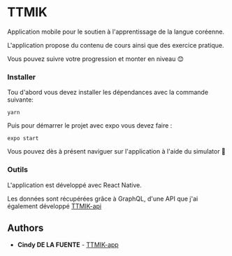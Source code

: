 # TTMIK

Application mobile pour le soutien à l'apprentissage de la langue coréenne.

L'application propose du contenu de cours ainsi que des exercice pratique.

Vous pouvez suivre votre progression et monter en niveau :blush:

### Installer

Tou d'abord vous devez installer les dépendances avec la commande suivante:

```
yarn
```

Puis pour démarrer le projet avec expo vous devez faire :

```
expo start
```

Vous pouvez dès à présent naviguer sur l'application à l'aide du simulator :tada:

### Outils

L'application est développé avec React Native.

Les données sont récupérées grâce à GraphQL, d'une API que j'ai également développé [TTMIK-api](https://github.com/cindyDLF/TTMIK-api)

## Authors

- **Cindy DE LA FUENTE** - [TTMIK-app](https://github.com/cindyDLF)
